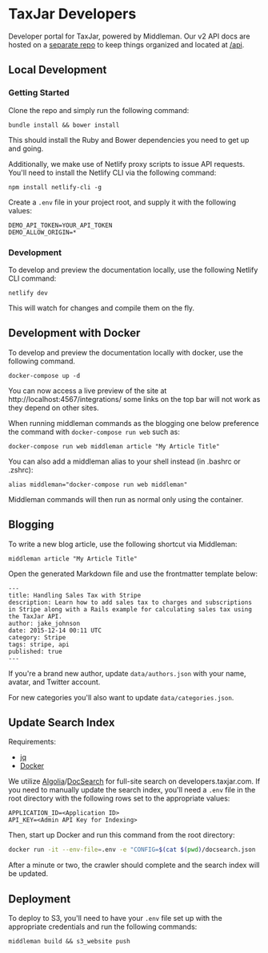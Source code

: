 # TaxJar Developers

Developer portal for TaxJar, powered by Middleman. Our v2 API docs are hosted on a [separate repo](https://github.com/taxjar/taxjar-api-docs) to keep things organized and located at [/api](https://developers.taxjar.com/api).

## Local Development
### Getting Started

Clone the repo and simply run the following command:

```
bundle install && bower install
```

This should install the Ruby and Bower dependencies you need to get up and going.

Additionally, we make use of Netlify proxy scripts to issue API requests. You'll need to install the Netlify CLI via the following command:

```
npm install netlify-cli -g
```

Create a `.env` file in your project root, and supply it with the following values:

```
DEMO_API_TOKEN=YOUR_API_TOKEN
DEMO_ALLOW_ORIGIN=*
```

### Development

To develop and preview the documentation locally, use the following Netlify CLI command:

```
netlify dev
```

This will watch for changes and compile them on the fly.

## Development with Docker

To develop and preview the documentation locally with docker, use the following command.

```
docker-compose up -d
```
You can now access a live preview of the site at http://localhost:4567/integrations/ some links on the top bar will not work as they depend on other sites.

When running middleman commands as the blogging one below preference the command with `docker-compose run web` such as:

```
docker-compose run web middleman article "My Article Title"
```

You can also add a middleman alias to your shell instead (in .bashrc or .zshrc):

```
alias middleman="docker-compose run web middleman"
```

Middleman commands will then run as normal only using the container.

## Blogging

To write a new blog article, use the following shortcut via Middleman:

```
middleman article "My Article Title"
```

Open the generated Markdown file and use the frontmatter template below:

```
---
title: Handling Sales Tax with Stripe
description: Learn how to add sales tax to charges and subscriptions in Stripe along with a Rails example for calculating sales tax using the TaxJar API.
author: jake_johnson
date: 2015-12-14 00:11 UTC
category: Stripe
tags: stripe, api
published: true
---
```

If you're a brand new author, update `data/authors.json` with your name, avatar, and Twitter account.

For new categories you'll also want to update `data/categories.json`.

## Update Search Index

Requirements:
- [jq](https://stedolan.github.io/jq/download/)
- [Docker](https://docs.docker.com/install/overview/)

We utilize [Algolia](https://www.algolia.com/)/[DocSearch](https://community.algolia.com/docsearch/) for full-site search on developers.taxjar.com. If you need to manually update the search index, you'll need a `.env` file in the root directory with the following rows set to the appropriate values:

```
APPLICATION_ID=<Application ID>
API_KEY=<Admin API Key for Indexing>
```

Then, start up Docker and run this command from the root directory:
```bash
docker run -it --env-file=.env -e "CONFIG=$(cat $(pwd)/docsearch.json | jq -r tostring)" algolia/docsearch-scraper
```

After a minute or two, the crawler should complete and the search index will be updated.

## Deployment

To deploy to S3, you'll need to have your `.env` file set up with the appropriate credentials and run the following commands:

```
middleman build && s3_website push
```
